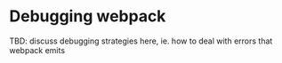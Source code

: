 # Debugging webpack

TBD: discuss debugging strategies here, ie. how to deal with errors that webpack emits
